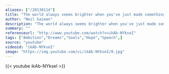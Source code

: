```yaml
---
aliases: ["/20130114"]
title: "The world always seems brighter when you've just made something that wasn't there before."
author: "Neil Gaiman"
description: "The world always seems brighter when you've just made something that wasn't there before. - Neil Gaiman quotes from GetInspired365.com"
summary: ""
referenceurl: "http://www.youtube.com/watch?v=ikAb-NYkseI"
tags: ["Ambition","Dreams","Goals","Hope","Speech",]
source: "youtube"
videoid: "ikAb-NYkseI"
image: "https://img.youtube.com/vi/ikAb-NYkseI/0.jpg"
---
```


{{< youtube ikAb-NYkseI >}}
